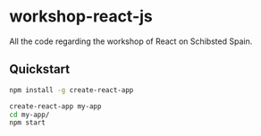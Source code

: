 # workshop-react-js

All the code regarding the workshop of React on Schibsted Spain.

## Quickstart

```bash
npm install -g create-react-app

create-react-app my-app
cd my-app/
npm start
```
